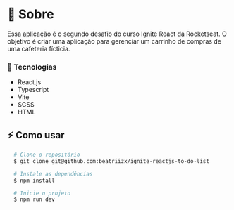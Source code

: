 # 📖 Sobre

Essa aplicação é o segundo desafio do curso Ignite React da Rocketseat. O objetivo é criar uma aplicação para gerenciar um carrinho de compras de uma cafeteria fícticia.

### 🚀 Tecnologias

- React.js
- Typescript
- Vite
- SCSS
- HTML


## :zap: Como usar

```bash
  # Clone o repositório
  $ git clone git@github.com:beatriizx/ignite-reactjs-to-do-list 

  # Instale as dependências
  $ npm install

  # Inicie o projeto
  $ npm run dev
 ```
<p align="center">
